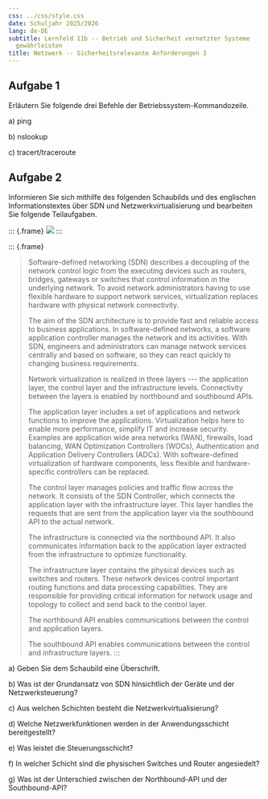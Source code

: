 ```yaml
---
css: ../css/style.css
date: Schuljahr 2025/2026
lang: de-DE
subtitle: Lernfeld 11b -- Betrieb und Sicherheit vernetzter Systeme
  gewährleisten
title: Netzwerk -- Sicherheitsrelevante Anforderungen 3
---
```


## Aufgabe 1

Erläutern Sie folgende drei Befehle der Betriebssystem-Kommandozeile.

a)  ping

<!-- -->

b)  nslookup

<!-- -->

c)  tracert/traceroute

## Aufgabe 2

Informieren Sie sich mithilfe des folgenden Schaubilds und des
englischen Informationstextes über SDN und Netzwerkvirtualisierung und
bearbeiten Sie folgende Teilaufgaben.

::: {.frame}
![](sdn.png)
:::

::: {.frame}
> Software-defined networking (SDN) describes a decoupling of the
> network control logic from the executing devices such as routers,
> bridges, gateways or switches that control information in the
> underlying network. To avoid network administrators having to use
> flexible hardware to support network services, virtualization replaces
> hardware with physical network connectivity.
>
> The aim of the SDN architecture is to provide fast and reliable access
> to business applications. In software-defined networks, a software
> application controller manages the network and its activities. With
> SDN, engineers and administrators can manage network services
> centrally and based on software, so they can react quickly to changing
> business requirements.
>
> Network virtualization is realized in three layers --- the application
> layer, the control layer and the infrastructure levels. Connectivity
> between the layers is enabled by northbound and southbound APIs.
>
> The application layer includes a set of applications and network
> functions to improve the applications. Virtualization helps here to
> enable more performance, simplify IT and increase security. Examples
> are application wide area networks (WAN), firewalls, load balancing,
> WAN Optimization Controllers (WOCs), Authentication and Application
> Delivery Controllers (ADCs). With software-defined virtualization of
> hardware components, less flexible and hardware-specific controllers
> can be replaced.
>
> The control layer manages policies and traffic flow across the
> network. It consists of the SDN Controller, which connects the
> application layer with the infrastructure layer. This layer handles
> the requests that are sent from the application layer via the
> southbound API to the actual network.
>
> The infrastructure is connected via the northbound API. It also
> communicates information back to the application layer extracted from
> the infrastructure to optimize functionality.
>
> The infrastructure layer contains the physical devices such as
> switches and routers. These network devices control important routing
> functions and data processing capabilities. They are responsible for
> providing critical information for network usage and topology to
> collect and send back to the control layer.
>
> The northbound API enables communications between the control and
> application layers.
>
> The southbound API enables communications between the control and
> infrastructure layers.
:::

a)  Geben Sie dem Schaubild eine Überschrift.

<!-- -->

b)  Was ist der Grundansatz von SDN hinsichtlich der Geräte und der
    Netzwerksteuerung?

<!-- -->

c)  Aus welchen Schichten besteht die Netzwerkvirtualisierung?

<!-- -->

d)  Welche Netzwerkfunktionen werden in der Anwendungsschicht
    bereitgestellt?

<!-- -->

e)  Was leistet die Steuerungsschicht?

<!-- -->

f)  In welcher Schicht sind die physischen Switches und Router
    angesiedelt?

<!-- -->

g)  Was ist der Unterschied zwischen der Northbound-API und der
    Southbound-API?
